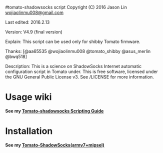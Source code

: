 #tomato-shadowsocks script
Copyright (C) 2016 Jason Lin <wojiaolinmu008@gmail.com>
 
Last edited: 2016.2.13

Version: V4.9 (final version)

Explain: This script can be used only for shibby Tomato firmware.

Thanks: [@aa65535 @wojiaolinmu008 @tomato_shibby @asus_merlin @bwq518]

Description: This is a science on ShadowSocks Internet automatic configuration script in Tomato under.
This is free software, licensed under the GNU General Public License v3.
See /LICENSE for more information.

# Usage wiki
**See my [Tomato-shadowsocks Scripting Guide](http://www.router008.com/2016/02/14/Tomato-shadowsocks-Scripting-Guide/)**

# Installation
**See my [Tomato-ShadowSocks(armv7+mipsel)](http://www.router008.com/2016/02/03/Tomato-ShadowSocks/)**

